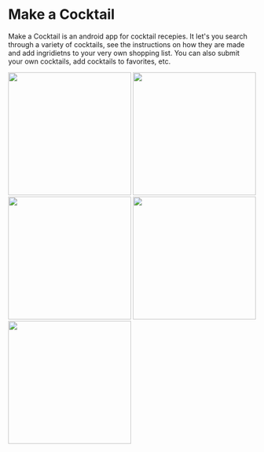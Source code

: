 # Make a Cocktail
Make a Cocktail is an android app for cocktail recepies. It let's you search through a variety of cocktails, see the instructions on how they are made and add ingridietns to your very own shopping list. You can also submit your own cocktails, add cocktails to favorites, etc.

 <img src="https://cloud.githubusercontent.com/assets/16176452/19802978/0cebd7aa-9d0f-11e6-980a-239a8fa2935c.png" width="250">
 <img src="https://cloud.githubusercontent.com/assets/16176452/19802992/16aa0f3c-9d0f-11e6-9e6e-2a45f8c20414.png" width="250">
 <img src="https://cloud.githubusercontent.com/assets/16176452/19802994/1b3b0d12-9d0f-11e6-8242-c10989f48e59.png" width="250">
 <img src="https://cloud.githubusercontent.com/assets/16176452/19803003/1f720e6c-9d0f-11e6-9115-18435812b3e0.png" width="250">
 <img src="https://cloud.githubusercontent.com/assets/16176452/19803010/23a3d696-9d0f-11e6-84e7-8ade085a099e.png" width="250">
